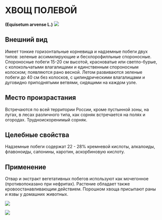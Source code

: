 # ХВОЩ ПОЛЕВОЙ
**(Equisetum arvense L.)**
![](Хвощ%20полевой1.jpg)

## Внешний вид
Имеет тонкие горизонтальные корневища и надземные побеги двух типов: зеленые ассимилирующие и бесхлорофилльные спороносные. Спороносные побеги 15-20 см высотой, красноватые или светло-бурые, с колокольчатыми влагалищами и единственным спороносным колоском; появляются рано весной. Летом развиваются зеленые побеги до 40 см без колосков, с цилиндрическими влагалищами и дуговидно приподнятыми ветвями, сидящими на каждом узле.       

## Место произрастания
Встречаются по всей территории России, кроме пустынной зоны, на лугах, в лесах различного типа, как сорняк встречается на полях и огородах. Трудноискоренимый сорняк.

## Целебные свойства
Надземные побеги содержат 22 - 28% кремневой кислоты, алкалоиды, флавоноиды, сапонины, каротин, аскорбиновую кислоту.

## Применение
Отвар и экстракт вегетативных побегов используют как мочегонное (противопоказано при нефритах). Растение обладает также кровоостанавливающим действием. Порошком хвоща присыпают раны и язвы у домашних животных. 

![](Хвощ%20полевой.jpg)

![](Хвощ%20полевой3.jpg) 
